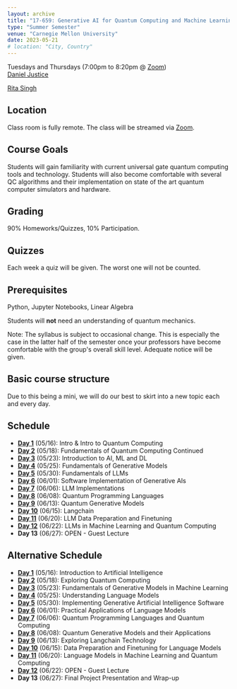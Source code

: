 ```yaml
---
layout: archive
title: "17-659: Generative AI for Quantum Computing and Machine Learning Software Implementations"
type: "Summer Semester"
venue: "Carnegie Mellon University"
date: 2023-05-21
# location: "City, Country"
---
```


Tuesdays and Thursdays (7:00pm to 8:20pm @ [Zoom](https://cmu.zoom.us/j/98360817877?pwd=QllWZW1Ld01ncVpVRkk2c1Z1YjhDQT09))   
[Daniel Justice](https://thequantumturtle.github.io/)

[Rita Singh](http://mlsp.cs.cmu.edu/people/rsingh/index)


## Location
Class room is fully remote. The class will be streamed via [Zoom](https://cmu.zoom.us/j/98360817877?pwd=QllWZW1Ld01ncVpVRkk2c1Z1YjhDQT09). 

## Course Goals
Students will gain familiarity with current universal gate quantum computing tools and technology. Students will also become comfortable with several QC algorithms and their implementation on state of the art quantum computer simulators and hardware. 

## Grading
90% Homeworks/Quizzes, 10% Participation.

## Quizzes
Each week a quiz will be given. The worst one will not be counted.

## Prerequisites
Python, Jupyter Notebooks, Linear Algebra

Students will **not** need an understanding of quantum mechanics.


Note: The syllabus is subject to occasional change. This is especially the case in the latter half of the semester once your professors have become comfortable with the group's overall skill level. Adequate notice will be given.


## Basic course structure

Due to this being a mini, we will do our best to skirt into a new topic each and every day. 


## Schedule
- [**Day 1**](/courses/2023-Summer-17659/syllabus/1-Introduction) (05/16): Intro & Intro to Quantum Computing
- [**Day 2**](/courses/2023-Summer-17659/syllabus/2-Fundamentals-of-Quantum-Computing-Continued) (05/18): Fundamentals of Quantum Computing Continued
- [**Day 3**](/courses/2023-Summer-17659/syllabus/3-Introduction-to-AI-ML-and-DL) (05/23): Introduction to AI, ML and DL
- [**Day 4**](/courses/2023-Summer-17659/syllabus/4-Fundamentals-of-Generative-Models) (05/25): Fundamentals of Generative Models
- [**Day 5**](/courses/2023-Summer-17659/syllabus/5-Fundamentals-of-LLMs) (05/30): Fundamentals of LLMs
- [**Day 6**](/courses/2023-Summer-17659/syllabus/6-Software-Implementation-of-Generative-AIs) (06/01): Software Implementation of Generative AIs
- [**Day 7**](/courses/2023-Summer-17659/syllabus/7-LLM-Implementations) (06/06): LLM Implementations
- [**Day 8**](/courses/2023-Summer-17659/syllabus/8-Quantum-Programming-Languages) (06/08): Quantum Programming Languages
- [**Day 9**](/courses/2023-Summer-17659/syllabus/9-Quantum-Generative-Models) (06/13): Quantum Generative Models
- [**Day 10**](/courses/2023-Summer-17659/syllabus/10-Langchain) (06/15): Langchain
- [**Day 11**](/courses/2023-Summer-17659/syllabus/11-LLM-Data-Preparation-and-Finetuning) (06/20): LLM Data Preparation and Finetuning
- [**Day 12**](/courses/2023-Summer-17659/syllabus/12-LLMs-in-Machine-Learning-and-Quantum-Computing) (06/22): LLMs in Machine Learning and Quantum Computing
- **Day 13** (06/27): OPEN - Guest Lecture

<!-- *Schedule with assignments, readings, etc. can be found [here](schedule)* -->

## Alternative Schedule
- [**Day 1**](/courses/2023-Summer-17659/syllabus/1-Introduction) (05/16): Introduction to Artificial Intelligence
- [**Day 2**](/courses/2023-Summer-17659/syllabus/2-Fundamentals-of-Quantum-Computing-Continued) (05/18): Exploring Quantum Computing
- [**Day 3**](/courses/2023-Summer-17659/syllabus/3-Introduction-to-AI-ML-and-DL) (05/23): Fundamentals of Generative Models in Machine Learning
- [**Day 4**](/courses/2023-Summer-17659/syllabus/4-Fundamentals-of-Generative-Models) (05/25): Understanding Language Models
- [**Day 5**](/courses/2023-Summer-17659/syllabus/5-Fundamentals-of-LLMs) (05/30): Implementing Generative Artificial Intelligence Software
- [**Day 6**](/courses/2023-Summer-17659/syllabus/6-Software-Implementation-of-Generative-AIs) (06/01): Practical Applications of Language Models
- [**Day 7**](/courses/2023-Summer-17659/syllabus/7-LLM-Implementations) (06/06): Quantum Programming Languages and Quantum Computing
- [**Day 8**](/courses/2023-Summer-17659/syllabus/8-Quantum-Programming-Languages) (06/08): Quantum Generative Models and their Applications
- [**Day 9**](/courses/2023-Summer-17659/syllabus/9-Quantum-Generative-Models) (06/13): Exploring Langchain Technology
- [**Day 10**](/courses/2023-Summer-17659/syllabus/10-Langchain) (06/15): Data Preparation and Finetuning for Language Models
- [**Day 11**](/courses/2023-Summer-17659/syllabus/11-LLM-Data-Preparation-and-Finetuning) (06/20): Language Models in Machine Learning and Quantum Computing
- [**Day 12**](/courses/2023-Summer-17659/syllabus/12-LLMs-in-Machine-Learning-and-Quantum-Computing) (06/22): OPEN - Guest Lecture
- **Day 13** (06/27): Final Project Presentation and Wrap-up